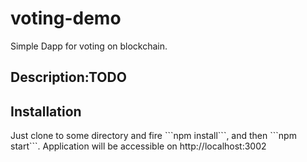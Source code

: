 # voting-demo
Simple Dapp for voting on blockchain.
<h2>Description:TODO</h2>
<h2>Installation</h2>
<p>Just clone to some directory and fire ```npm install```, and then ```npm start```. Application will be accessible on http://localhost:3002

